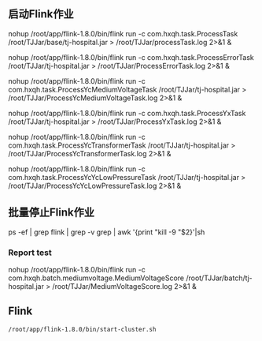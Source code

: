 ## 启动Flink作业

nohup /root/app/flink-1.8.0/bin/flink run -c com.hxqh.task.ProcessTask /root/TJJar/base/tj-hospital.jar > /root/TJJar/processTask.log 2>&1 &

nohup /root/app/flink-1.8.0/bin/flink run -c com.hxqh.task.ProcessErrorTask /root/TJJar/tj-hospital.jar > /root/TJJar/ProcessErrorTask.log 2>&1 &

nohup /root/app/flink-1.8.0/bin/flink run -c com.hxqh.task.ProcessYcMediumVoltageTask /root/TJJar/tj-hospital.jar > /root/TJJar/ProcessYcMediumVoltageTask.log 2>&1 &

nohup /root/app/flink-1.8.0/bin/flink run -c com.hxqh.task.ProcessYxTask /root/TJJar/tj-hospital.jar > /root/TJJar/ProcessYxTask.log 2>&1 &

nohup /root/app/flink-1.8.0/bin/flink run -c com.hxqh.task.ProcessYcTransformerTask /root/TJJar/tj-hospital.jar > /root/TJJar/ProcessYcTransformerTask.log 2>&1 &

nohup /root/app/flink-1.8.0/bin/flink run -c com.hxqh.task.ProcessYcYcLowPressureTask /root/TJJar/tj-hospital.jar > /root/TJJar/ProcessYcYcLowPressureTask.log 2>&1 &

## 批量停止Flink作业
ps -ef | grep flink | grep -v grep | awk '{print "kill -9 "$2}'|sh

### Report test
nohup /root/app/flink-1.8.0/bin/flink run -c com.hxqh.batch.mediumvoltage.MediumVoltageScore /root/TJJar/batch/tj-hospital.jar > /root/TJJar/MediumVoltageScore.log 2>&1 &


## Flink
```
/root/app/flink-1.8.0/bin/start-cluster.sh 
```
